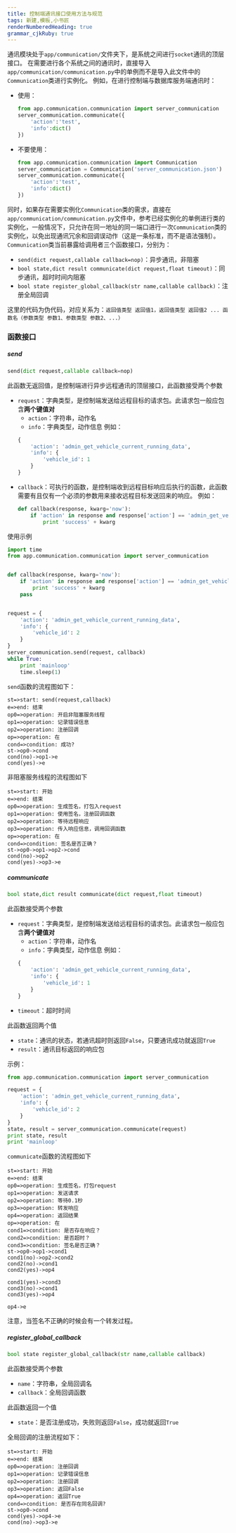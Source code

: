```yaml
---
title: 控制端通讯接口使用方法与规范
tags: 新建,模板,小书匠
renderNumberedHeading: true
grammar_cjkRuby: true
---
```



通讯模块处于`app/communication/`文件夹下，是系统之间进行`socket`通讯的顶层接口。
在需要进行各个系统之间的通讯时，直接导入`app/communication/communication.py`中的单例而不是导入此文件中的`Communication`类进行实例化。
例如，在进行控制端与数据库服务端通讯时：
- 使用：
	``` python
	from app.communication.communication import server_communication
	server_communication.communicate({
		'action':'test',
		'info':dict()
	})
	```
- 不要使用：
	``` python
	from app.communication.communication import Communication
	server_communication = Communication('server_communication.json')
	server_communication.communicate({
		'action':'test',
		'info':dict()
	})
	```
同时，如果存在需要实例化`Communication`类的需求，直接在`app/communication/communication.py`文件中，参考已经实例化的单例进行类的实例化，一般情况下，只允许在同一地址的同一端口进行一次`Communication`类的实例化，以免出现通讯冗余和回调误动作（这是一条标准，而不是语法强制）。
`Communication`类当前暴露给调用者三个函数接口，分别为：
- `send(dict request,callable callback=nop)`：异步通讯，非阻塞
- `bool state,dict result communicate(dict request,float timeout)`：同步通讯，超时时间内阻塞
- `bool state register_global_callback(str name,callable callback)`：注册全局回调

这里的代码为伪代码，对应关系为：`返回值类型 返回值1，返回值类型 返回值2 ... 函数名（参数类型 参数1、参数类型 参数2、...）`

### 函数接口
##### send

``` py
send(dict request,callable callback=nop)
```
此函数无返回值，是控制端进行异步远程通讯的顶层接口，此函数接受两个参数
- `request`：字典类型，是控制端发送给远程目标的请求包。此请求包一般应包含**两个键值对**
	- `action`：字符串，动作名
	- `info`：字典类型，动作信息
	例如：
	``` py
	{
		'action': 'admin_get_vehicle_current_running_data',
		'info': {
			'vehicle_id': 1
		}
	}
	```
- `callback`：可执行的函数，是控制端收到远程目标响应后执行的函数，此函数需要有且仅有一个必须的参数用来接收远程目标发送回来的响应。
	例如：
	``` py
	def callback(response, kwarg='now'):
		if 'action' in response and response['action'] == 'admin_get_vehicle_current_running_data':
			print 'success' + kwarg
	```
使用示例

``` py
import time
from app.communication.communication import server_communication


def callback(response, kwarg='now'):
    if 'action' in response and response['action'] == 'admin_get_vehicle_current_running_data':
        print 'success' + kwarg
    pass


request = {
    'action': 'admin_get_vehicle_current_running_data',
    'info': {
        'vehicle_id': 2
    }
}
server_communication.send(request, callback)
while True:
    print 'mainloop'
    time.sleep(1)
```

`send`函数的流程图如下：
```flow!
st=>start: send(request,callback)
e=>end: 结束
op0=>operation: 开启非阻塞服务线程
op1=>operation: 记录错误信息
op2=>operation: 注册回调
op=>operation: 在
cond=>condition: 成功?
st->op0->cond
cond(no)->op1->e
cond(yes)->e
```
非阻塞服务线程的流程图如下
```flow!
st=>start: 开始
e=>end: 结束
op0=>operation: 生成签名，打包入request
op1=>operation: 使用签名，注册回调函数
op2=>operation: 等待远程响应
op3=>operation: 传入响应信息，调用回调函数
op=>operation: 在
cond=>condition: 签名是否正确？
st->op0->op1->op2->cond
cond(no)->op2
cond(yes)->op3->e
```
##### communicate
``` py
bool state,dict result communicate(dict request,float timeout)
```
此函数接受两个参数
- `request`：字典类型，是控制端发送给远程目标的请求包。此请求包一般应包含**两个键值对**
	- `action`：字符串，动作名
	- `info`：字典类型，动作信息
	例如：
	``` py
	{
		'action': 'admin_get_vehicle_current_running_data',
		'info': {
			'vehicle_id': 1
		}
	}
	```
- `timeout`：超时时间

此函数返回两个值
- `state`：通讯的状态，若通讯超时则返回`False`，只要通讯成功就返回`True`
- `result`：通讯目标返回的响应包

示例：

``` py
from app.communication.communication import server_communication

request = {
    'action': 'admin_get_vehicle_current_running_data',
    'info': {
        'vehicle_id': 2
    }
}
state, result = server_communication.communicate(request)
print state, result
print 'mainloop'
```

`communicate`函数的流程图如下
```flow!
st=>start: 开始
e=>end: 结束
op0=>operation: 生成签名，打包request
op1=>operation: 发送请求
op2=>operation: 等待0.1秒
op3=>operation: 转发响应
op4=>operation: 返回结果
op=>operation: 在
cond1=>condition: 是否存在响应？
cond2=>condition: 是否超时？
cond3=>condition: 签名是否正确？
st->op0->op1->cond1
cond1(no)->op2->cond2
cond2(no)->cond1
cond2(yes)->op4

cond1(yes)->cond3
cond3(no)->cond1
cond3(yes)->op4

op4->e
```
注意，当签名不正确的时候会有一个转发过程。

##### register_global_callback

``` py
bool state register_global_callback(str name,callable callback)
```
此函数接受两个参数
- `name`：字符串，全局回调名
- `callback`：全局回调函数

此函数返回一个值
- `state`：是否注册成功，失败则返回`False`，成功就返回`True`

全局回调的注册流程如下：

```flow!
st=>start: 开始
e=>end: 结束
op0=>operation: 注册回调
op1=>operation: 记录错误信息
op2=>operation: 注册回调
op3=>operation: 返回False
op4=>operation: 返回True
cond=>condition: 是否存在同名回调?
st->op0->cond
cond(yes)->op4->e
cond(no)->op3->e
```